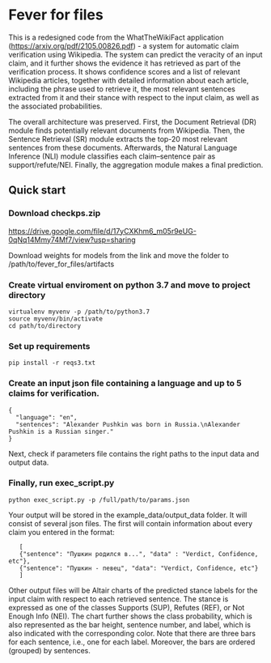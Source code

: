 # Fever for files
This is a redesigned code from the WhatTheWikiFact application (https://arxiv.org/pdf/2105.00826.pdf) - a system for automatic claim verification using Wikipedia. The system can predict the veracity of an input claim, and it further shows the evidence it has retrieved as part of the verification process. It shows confidence scores and a list of relevant Wikipedia articles, together with detailed information about each article, including the phrase used to retrieve it, the most relevant sentences extracted from it and their stance with respect to the input claim, as well as the associated probabilities. 

The overall architecture was preserved.  First, the Document Retrieval (DR) module finds potentially relevant documents from Wikipedia. Then, the Sentence Retrieval (SR) module extracts the top-20 most relevant sentences from these documents. Afterwards, the Natural Language Inference (NLI) module classifies each claim–sentence pair as support/refute/NEI. Finally, the aggregation module makes a final prediction.

## Quick start  

### Download checkps.zip
   https://drive.google.com/file/d/17yCXKhm6_m05r9eUG-0qNq14Mmy74Mf7/view?usp=sharing

Download weights for models from the link and move the folder to /path/to/fever_for_files/artifacts
    
### Create virtual enviroment on python 3.7 and move to project directory
    virtualenv myvenv -p /path/to/python3.7
    source myvenv/bin/activate
    cd path/to/directory
### Set up requirements 
    pip install -r reqs3.txt
### Create an input json file containing a language and up to 5 claims for verification. 
```
{
  "language": "en",
  "sentences": "Alexander Pushkin was born in Russia.\nAlexander Pushkin is a Russian singer."
}
```
Next, check if parameters file contains the right paths to the input data and output data. 
### Finally, run exec_script.py
    python exec_script.py -p /full/path/to/params.json

Your output will be stored in the example_data/output_data folder. It will consist of several json files. The first will contain information about every claim you entered in the format:
```
   [
   {"sentence": "Пушкин родился в...", "data" : "Verdict, Confidence, etc"},
   {"sentence": "Пушкин - певец", "data": "Verdict, Confidence, etc"}
   ]
```
Other output files will be Altair charts of the predicted stance labels for the input claim with respect to each retrieved sentence. The stance is expressed as one of the classes Supports (SUP), Refutes (REF), or Not Enough Info (NEI). The chart further shows the class probability, which is also represented as the bar height, sentence number, and label, which is also indicated with the corresponding color. Note that there are three bars for each sentence, i.e., one for each label. Moreover, the bars are ordered (grouped) by sentences.
